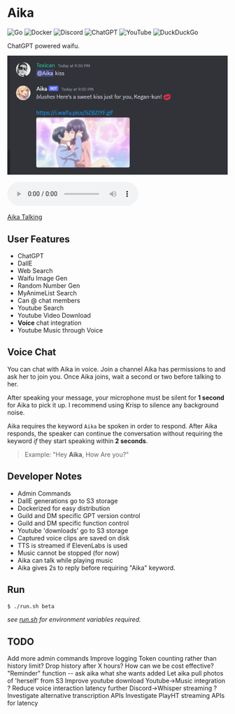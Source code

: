 # Aika

![Go](https://img.shields.io/badge/go-%2300ADD8.svg?style=for-the-badge&logo=go&logoColor=white)
![Docker](https://img.shields.io/badge/docker-%230db7ed.svg?style=for-the-badge&logo=docker&logoColor=white)
![Discord](https://img.shields.io/badge/Discord-%235865F2.svg?style=for-the-badge&logo=discord&logoColor=white)
![ChatGPT](https://img.shields.io/badge/chatGPT-74aa9c?style=for-the-badge&logo=openai&logoColor=white)
![YouTube](https://img.shields.io/badge/YouTube-%23FF0000.svg?style=for-the-badge&logo=YouTube&logoColor=white)
![DuckDuckGo](https://img.shields.io/badge/DuckDuckGo-DE5833?style=for-the-badge&logo=DuckDuckGo&logoColor=white)

ChatGPT powered waifu.

![Aika Kissing](./assets/example.png)

<audio controls>
    <source src="https://aika.lystic.zip/user-content/sample_clip.mp3" type="audio/mpeg">
</audio

> [Aika Talking](https://aika.lystic.zip/user-content/sample_clip.mp3)

## User Features

- ChatGPT
- DallE
- Web Search
- Waifu Image Gen
- Random Number Gen
- MyAnimeList Search
- Can @ chat members
- Youtube Search
- Youtube Video Download
- **Voice** chat integration
- Youtube Music through Voice

## Voice Chat

You can chat with Aika in voice. 
Join a channel Aika has permissions to and ask her to join you. 
Once Aika joins, wait a second or two before talking to her.

After speaking your message, your microphone must be silent for **1 second** for Aika to pick it up. 
I recommend using Krisp to silence any background noise.

Aika requires the keyword `Aika` be spoken in order to respond.
After Aika responds, the speaker can continue the conversation without requiring the keyword *if* they start speaking within **2 seconds**.

> Example: "Hey **Aika**, How Are you?"

## Developer Notes

- Admin Commands
- DallE generations go to S3 storage
- Dockerized for easy distribution
- Guild and DM specific GPT version control
- Guild and DM specific function control
- Youtube 'downloads' go to S3 storage
- Captured voice clips are saved on disk
- TTS is streamed if ElevenLabs is used
- Music cannot be stopped (for now)
- Aika can talk while playing music
- Aika gives 2s to reply before requiring "Aika" keyword.

## Run

```shell
$ ./run.sh beta
```

*see [run.sh](./run.sh) for environment variables required.*

## TODO

Add more admin commands
Improve logging
Token counting rather than history limit?
Drop history after X hours? How can we be cost effective?
"Reminder" function -- ask aika what she wants added
Let aika pull photos of 'herself' from S3
Improve youtube download
Youtube->Music integration ?
Reduce voice interaction latency further
Discord->Whisper streaming ?
Investigate alternative transcription APIs
Investigate PlayHT streaming APIs for latency